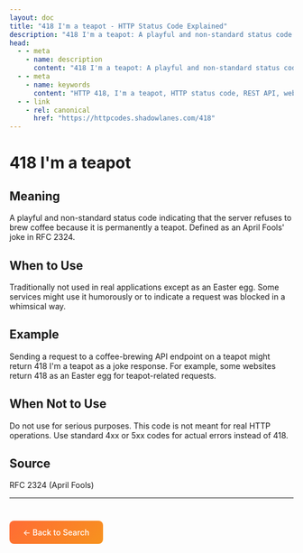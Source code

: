```yaml
---
layout: doc
title: "418 I'm a teapot - HTTP Status Code Explained"
description: "418 I'm a teapot: A playful and non-standard status code indicating that the server refuses to brew coffee because it is permanently a teapot. Defined as an ..."
head:
  - - meta
    - name: description
      content: "418 I'm a teapot: A playful and non-standard status code indicating that the server refuses to brew coffee because it is permanently a teapot. Defined as an ..."
  - - meta
    - name: keywords
      content: "HTTP 418, I'm a teapot, HTTP status code, REST API, web development"
  - - link
    - rel: canonical
      href: "https://httpcodes.shadowlanes.com/418"
---
```


# 418 I'm a teapot

## Meaning

A playful and non-standard status code indicating that the server refuses to brew coffee because it is permanently a teapot. Defined as an April Fools' joke in RFC 2324.

## When to Use

Traditionally not used in real applications except as an Easter egg. Some services might use it humorously or to indicate a request was blocked in a whimsical way.

## Example

Sending a request to a coffee-brewing API endpoint on a teapot might return 418 I'm a teapot as a joke response. For example, some websites return 418 as an Easter egg for teapot-related requests.

## When Not to Use

Do not use for serious purposes. This code is not meant for real HTTP operations. Use standard 4xx or 5xx codes for actual errors instead of 418.

## Source

RFC 2324 (April Fools)

---

<div style="margin-top: 40px;">
  <a href="/" style="display: inline-block; padding: 12px 24px; background: linear-gradient(135deg, #ff6b35, #f7931e); color: white; text-decoration: none; border-radius: 8px; font-weight: 500;">← Back to Search</a>
</div>
